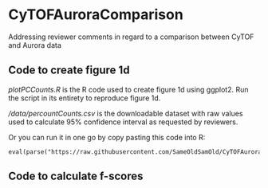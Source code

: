 # CyTOFAuroraComparison
Addressing reviewer comments in regard to a comparison between CyTOF and Aurora data

## Code to create figure 1d

*plotPCCounts.R* is the R code used to create figure 1d using ggplot2. Run the script in its entirety to reproduce figure 1d.

*/data/percountCounts.csv* is the downloadable dataset with raw values used to calculate 95% confidence interval as requested by reviewers.

Or you can run it in one go by copy pasting this code into R:

    eval(parse("https://raw.githubusercontent.com/SameOldSamOld/CyTOFAuroraComparison/master/plotPCCounts_figure1d.R"))

## Code to calculate f-scores
